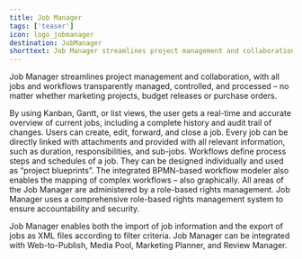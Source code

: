 ```yaml
---
title: Job Manager 
tags: ['teaser']
icon: logo_jobmanager
destination: JobManager
shorttext: Job Manager streamlines project management and collaboration, with all jobs and workflows transparently managed, controlled, and processed – no matter whether marketing projects, budget releases or purchase orders.  
---
```

Job Manager streamlines project management and collaboration, with all jobs and workflows transparently managed, controlled, and processed – no matter whether marketing projects, budget releases or purchase orders.  

By using Kanban, Gantt, or list views, the user gets a real-time and accurate overview of current jobs, including a complete history and audit trail of changes. Users can create, edit, forward, and close a job. Every job can be directly linked with attachments and provided with all relevant information, such as duration, responsibilities, and sub-jobs. Workflows define process steps and schedules of a job. They can be designed individually and used as “project blueprints”. The integrated BPMN-based workflow modeler also enables the mapping of complex workflows – also graphically. All areas of the Job Manager are administered by a role-based rights management. Job Manager uses a comprehensive role-based rights management system to ensure accountability and security. 

Job Manager enables both the import of job information and the export of jobs as XML files according to filter criteria. Job Manager can be integrated with Web-to-Publish, Media Pool, Marketing Planner, and Review Manager. 
